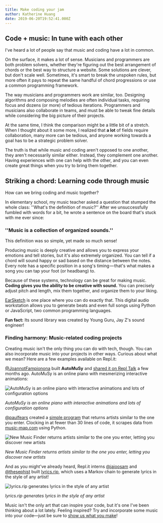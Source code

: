 ```yaml
---
title: Make coding your jam
author: Katherine Huang
date: 2019-06-20T19:52:41.000Z
---
```


## Code + music: In tune with each other

I've heard a lot of people say that music and coding have a lot in common.

On the surface, it makes a lot of sense. Musicians and programmers are both problem solvers, whether they're figuring out the best arrangement of chords or the best way to structure a website. Some solutions are clever, but don't scale well. Sometimes, it's smart to break the unspoken rules, but more often it pays to repeat the same handful of chord progressions or use a common programming framework.

The way musicians and programmers work are similar, too. Designing algorithms and composing melodies are often individual tasks, requiring focus and dozens (or more) of tedious iterations. Programmers and musicians also collaborate in teams, and must be able to tweak fine details while considering the big picture of their projects.

At the same time, I think the comparison might be a little bit of a stretch. When I thought about it some more, I realized that **a lot** of fields require collaboration, many more can be tedious, and anyone working towards a goal has to be a strategic problem solver. 

The truth is that while music and coding aren't opposed to one another, they aren't necessarily similar either. Instead, they complement one another. Having experiences with one can help with the other, and you can even create great things when you try to bring them together.

## Striking a chord: Learning code through music

How can we bring coding and music together?

In elementary school, my music teacher asked a question that stumped the whole class: ''What's the definition of music?'' After we unsuccessfully fumbled with words for a bit, he wrote a sentence on the board that's stuck with me ever since:

### ''Music is a collection of organized sounds.''

This definition was so simple, yet made so much sense! 

Producing music is deeply creative and allows you to express your emotions and tell stories, but it's also extremely organized. You can tell if a chord will sound happy or sad based on the distance between the notes. Every note has a specific position in a song's timing — that's what makes a song you can tap your foot (or headbang) to.

Because of these systems, technology can be great for making music. **Coding gives you the ability to be creative with sound.** You can precisely adjust pitch and length, mix them together, and organize them to your liking.

[EarSketch](https://earsketch.gatech.edu) is one place where you can do exactly that. This digital audio workstation allows you to generate beats and even full songs using Python or JavaScript, two common programming languages. 

**Fun fact:** Its sound library was created by Young Guru, Jay Z's sound engineer!

### Finding harmony: Music-related coding projects

Creating music isn't the only thing you can do with tech, though. You can also incorporate music into your projects in other ways. Curious about what we mean? Here are a few examples available on Repl.it:

[@JoannotFampionona](https://repl.it/@JoannotFampionona) built **AutoMuSy** and [shared it on Repl Talk](https://repl.it/talk/share/PIANO-FLUID-SIM-MUSIC-GENERATOR/9217) a few months ago. AutoMuSy is an online piano with mesmerizing interactive animations:

![AutoMuSy is an online piano with interactive animations and lots of configuration options](https://blog-images--amasad.repl.co/automusy.gif)

*AutoMuSy is an online piano with interactive animations and lots of configuration options*

[@paulfears](https://repl.it/@paulfears) created a [simple program](https://repl.it/talk/share/New-music-finder/4833) that returns artists similar to the one you enter. Clocking in at fewer than 30 lines of code, it scrapes data from [music-map.com](https://music-map.com) using Python.

![New Music Finder returns artists similar to the one you enter, letting you discover new artists](https://blog-images--amasad.repl.co/newmusicfinder.gif)

*New Music Finder returns artists similar to the one you enter, letting you discover new artists*

And as you might've already heard, Repl.it interns [@jajoosam](https://repl.it/@jajoosam) and [@thesephist](https://repl.it/@thesephist) built [lyrics.rip](https://lyrics.rip), which uses a Markov chain to generate lyrics in the style of any artist!

![lyrics.rip generates lyrics in the style of any artist](https://blog-images--amasad.repl.co/lyricsrip.gif)

*lyrics.rip generates lyrics in the style of any artist*

Music isn't the only art that can inspire your code, but it's one I've been thinking about a lot lately. Feeling inspired? Try and incorporate some music into your code—just be sure to [show us what you make](https://repl.it/talk/share)!